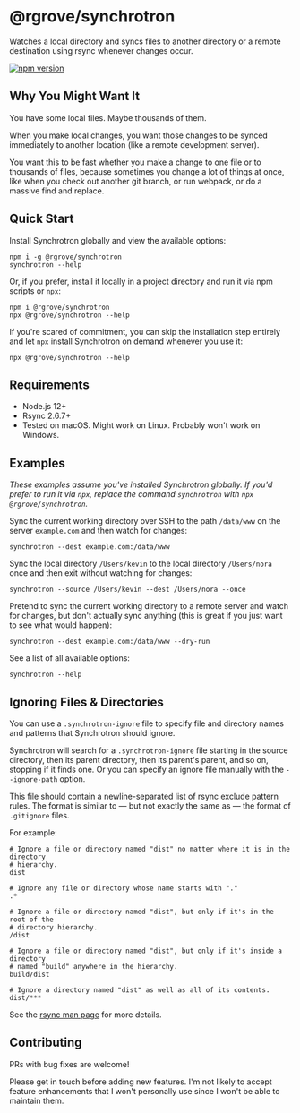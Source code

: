 # @rgrove/synchrotron

Watches a local directory and syncs files to another directory or a remote
destination using rsync whenever changes occur.

[![npm version](https://badge.fury.io/js/%40rgrove%2Fsynchrotron.svg)](https://badge.fury.io/js/%40rgrove%2Fsynchrotron)

## Why You Might Want It

You have some local files. Maybe thousands of them.

When you make local changes, you want those changes to be synced immediately to
another location (like a remote development server).

You want this to be fast whether you make a change to one file or to thousands
of files, because sometimes you change a lot of things at once, like when you
check out another git branch, or run webpack, or do a massive find and replace.

## Quick Start

Install Synchrotron globally and view the available options:

```
npm i -g @rgrove/synchrotron
synchrotron --help
```

Or, if you prefer, install it locally in a project directory and run it via npm
scripts or `npx`:

```
npm i @rgrove/synchrotron
npx @rgrove/synchrotron --help
```

If you're scared of commitment, you can skip the installation step entirely and
let `npx` install Synchrotron on demand whenever you use it:

```
npx @rgrove/synchrotron --help
```

## Requirements

-   Node.js 12+
-   Rsync 2.6.7+
-   Tested on macOS. Might work on Linux. Probably won't work on Windows.

## Examples

_These examples assume you've installed Synchrotron globally. If you'd prefer to
run it via `npx`, replace the command `synchrotron` with `npx
@rgrove/synchrotron`._

Sync the current working directory over SSH to the path `/data/www` on the
server `example.com` and then watch for changes:

```
synchrotron --dest example.com:/data/www
```

Sync the local directory `/Users/kevin` to the local directory `/Users/nora`
once and then exit without watching for changes:

```
synchrotron --source /Users/kevin --dest /Users/nora --once
```

Pretend to sync the current working directory to a remote server and watch for
changes, but don't actually sync anything (this is great if you just want to see
what would happen):

```
synchrotron --dest example.com:/data/www --dry-run
```

See a list of all available options:

```
synchrotron --help
```

## Ignoring Files & Directories

You can use a `.synchrotron-ignore` file to specify file and directory names and
patterns that Synchrotron should ignore.

Synchrotron will search for a `.synchrotron-ignore` file starting in the source
directory, then its parent directory, then its parent's parent, and so on,
stopping if it finds one. Or you can specify an ignore file manually with the
`--ignore-path` option.

This file should contain a newline-separated list of rsync exclude pattern
rules. The format is similar to — but not exactly the same as — the format of
`.gitignore` files.

For example:

```
# Ignore a file or directory named "dist" no matter where it is in the directory
# hierarchy.
dist

# Ignore any file or directory whose name starts with "."
.*

# Ignore a file or directory named "dist", but only if it's in the root of the
# directory hierarchy.
/dist

# Ignore a file or directory named "dist", but only if it's inside a directory
# named "build" anywhere in the hierarchy.
build/dist

# Ignore a directory named "dist" as well as all of its contents.
dist/***
```

See the [rsync man page][rsync-man-page] for more details.

[rsync-man-page]:https://download.samba.org/pub/rsync/rsync.html

## Contributing

PRs with bug fixes are welcome!

Please get in touch before adding new features. I'm not likely to accept feature
enhancements that I won't personally use since I won't be able to maintain them.
